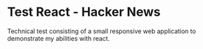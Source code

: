 # Test React - Hacker News

Technical test consisting of a small responsive web application to demonstrate my abilities with react.